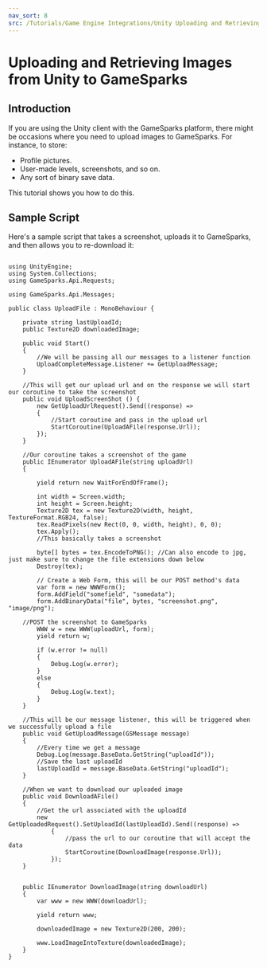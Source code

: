 ```yaml
---
nav_sort: 8
src: /Tutorials/Game Engine Integrations/Unity Uploading and Retrieving Images.md
---
```


# Uploading and Retrieving Images from Unity to GameSparks

## Introduction

If you are using the Unity client with the GameSparks platform, there might be occasions where you need to upload images to GameSparks. For instance, to store:
* Profile pictures.
* User-made levels, screenshots, and so on.
* Any sort of binary save data.

This tutorial shows you how to do this.  

## Sample Script

Here's a sample script that takes a screenshot, uploads it to GameSparks, and then allows you to re-download it:

```

using UnityEngine;
using System.Collections;
using GameSparks.Api.Requests;

using GameSparks.Api.Messages;

public class UploadFile : MonoBehaviour {

    private string lastUploadId;
    public Texture2D downloadedImage;

    public void Start()
    {
        //We will be passing all our messages to a listener function
        UploadCompleteMessage.Listener += GetUploadMessage;
    }

    //This will get our upload url and on the response we will start our coroutine to take the screenshot
    public void UploadScreenShot () {
        new GetUploadUrlRequest().Send((response) =>
        {
            //Start coroutine and pass in the upload url
            StartCoroutine(UploadAFile(response.Url));  
        });
    }

    //Our coroutine takes a screenshot of the game
    public IEnumerator UploadAFile(string uploadUrl)
    {

        yield return new WaitForEndOfFrame();

        int width = Screen.width;
        int height = Screen.height;
        Texture2D tex = new Texture2D(width, height, TextureFormat.RGB24, false);
        tex.ReadPixels(new Rect(0, 0, width, height), 0, 0);
        tex.Apply();
        //This basically takes a screenshot

        byte[] bytes = tex.EncodeToPNG(); //Can also encode to jpg, just make sure to change the file extensions down below
        Destroy(tex);

        // Create a Web Form, this will be our POST method's data
        var form = new WWWForm();
        form.AddField("somefield", "somedata");
        form.AddBinaryData("file", bytes, "screenshot.png", "image/png");

    //POST the screenshot to GameSparks
        WWW w = new WWW(uploadUrl, form);
        yield return w;

        if (w.error != null)
        {
            Debug.Log(w.error);
        }
        else
        {
            Debug.Log(w.text);
        }
    }

    //This will be our message listener, this will be triggered when we successfully upload a file
    public void GetUploadMessage(GSMessage message)
    {
        //Every time we get a message
        Debug.Log(message.BaseData.GetString("uploadId"));
        //Save the last uploadId
        lastUploadId = message.BaseData.GetString("uploadId");
    }

    //When we want to download our uploaded image
    public void DownloadAFile()
    {
        //Get the url associated with the uploadId
        new GetUploadedRequest().SetUploadId(lastUploadId).Send((response) =>
            {
                //pass the url to our coroutine that will accept the data
                StartCoroutine(DownloadImage(response.Url));
            });
    }


    public IEnumerator DownloadImage(string downloadUrl)
    {
        var www = new WWW(downloadUrl);

        yield return www;

        downloadedImage = new Texture2D(200, 200);

        www.LoadImageIntoTexture(downloadedImage);
    }
}


```
